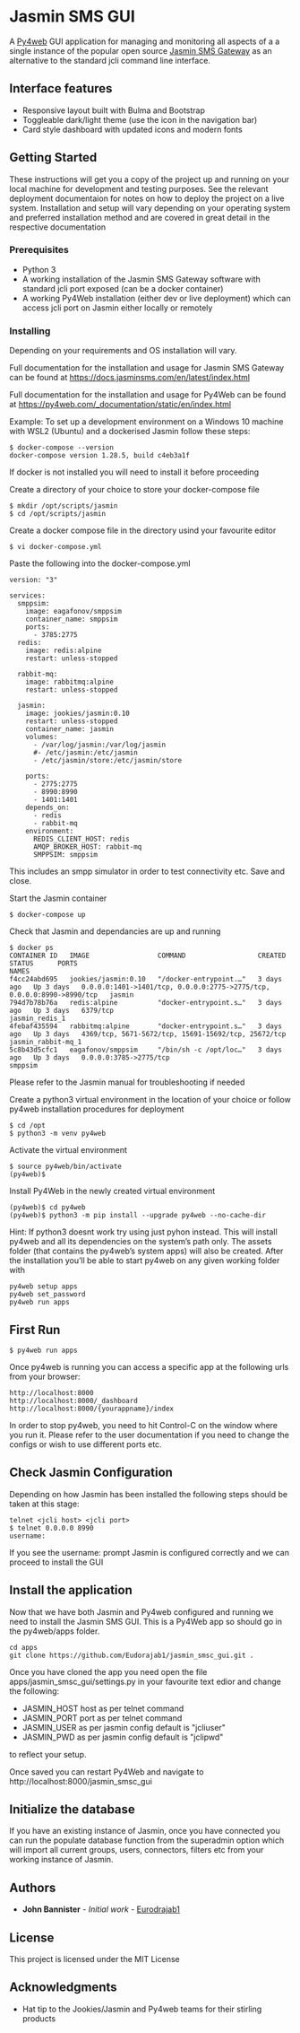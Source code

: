 # Jasmin SMS GUI

A [Py4web](https://py4web.com/) GUI application for managing and monitoring all aspects of a a single instance of the popular open source [Jasmin SMS Gateway](https://github.com/jookies/jasmin) as an alternative to the standard jcli command line interface.

## Interface features

* Responsive layout built with Bulma and Bootstrap
* Toggleable dark/light theme (use the icon in the navigation bar)
* Card style dashboard with updated icons and modern fonts

## Getting Started

These instructions will get you a copy of the project up and running on your local machine for development and testing purposes. See the relevant deployment documentaion for notes on how to deploy the project on a live system. Installation and setup will vary depending on your operating system and preferred installation method and are covered in great detail in the respective documentation

### Prerequisites

* Python 3
* A working installation of the Jasmin SMS Gateway software with standard jcli port exposed (can be a docker container) 
* A working Py4Web installation (either dev or live deployment) which can access jcli port on Jasmin either locally or remotely

### Installing

Depending on your requirements and OS installation will vary.

Full documentation for the installation and usage for Jasmin SMS Gateway can be found at https://docs.jasminsms.com/en/latest/index.html 

Full documentation for the installation and usage for Py4Web can be found at https://py4web.com/_documentation/static/en/index.html

Example:
To set up a development environment on a Windows 10 machine with WSL2 (Ubuntu) and a dockerised Jasmin follow these steps: 


```
$ docker-compose --version
docker-compose version 1.28.5, build c4eb3a1f
```
If docker is not installed you will need to install it before proceeding

Create a directory of your choice to store your docker-compose file

```
$ mkdir /opt/scripts/jasmin
$ cd /opt/scripts/jasmin
```

Create a docker compose file in the directory usind your favourite editor

```
$ vi docker-compose.yml
```
Paste the following into the docker-compose.yml

```
version: "3"

services:
  smppsim:
    image: eagafonov/smppsim
    container_name: smppsim
    ports:
      - 3785:2775
  redis:
    image: redis:alpine
    restart: unless-stopped

  rabbit-mq:
    image: rabbitmq:alpine
    restart: unless-stopped

  jasmin:
    image: jookies/jasmin:0.10
    restart: unless-stopped
    container_name: jasmin
    volumes:
      - /var/log/jasmin:/var/log/jasmin
      #- /etc/jasmin:/etc/jasmin
      - /etc/jasmin/store:/etc/jasmin/store

    ports:
      - 2775:2775
      - 8990:8990
      - 1401:1401
    depends_on:
      - redis
      - rabbit-mq
    environment:
      REDIS_CLIENT_HOST: redis
      AMQP_BROKER_HOST: rabbit-mq
      SMPPSIM: smppsim
```

This includes an smpp simulator in order to test connectivity etc.
Save and close.

Start the Jasmin container
```
$ docker-compose up
```
Check that Jasmin and dependancies are up and running
```
$ docker ps
CONTAINER ID   IMAGE                 COMMAND                  CREATED      STATUS      PORTS                                                                    NAMES
f4cc24abd695   jookies/jasmin:0.10   "/docker-entrypoint.…"   3 days ago   Up 3 days   0.0.0.0:1401->1401/tcp, 0.0.0.0:2775->2775/tcp, 0.0.0.0:8990->8990/tcp   jasmin
794d7b78b76a   redis:alpine          "docker-entrypoint.s…"   3 days ago   Up 3 days   6379/tcp                                                                 jasmin_redis_1
4febaf435594   rabbitmq:alpine       "docker-entrypoint.s…"   3 days ago   Up 3 days   4369/tcp, 5671-5672/tcp, 15691-15692/tcp, 25672/tcp                      jasmin_rabbit-mq_1
5c8b43d5cfc1   eagafonov/smppsim     "/bin/sh -c /opt/loc…"   3 days ago   Up 3 days   0.0.0.0:3785->2775/tcp                                                   smppsim
```
Please refer to the Jasmin manual for troubleshooting if needed 

Create a python3 virtual environment in the location of your choice or follow py4web installation procedures for deployment
```
$ cd /opt
$ python3 -m venv py4web
```
Activate the virtual environment
```
$ source py4web/bin/activate
(py4web)$
```
Install Py4Web in the newly created virtual environment
```
(py4web)$ cd py4web
(py4web)$ python3 -m pip install --upgrade py4web --no-cache-dir
```
Hint: If python3 doesnt work try using just pyhon instead.
This will install py4web and all its dependencies on the system’s path only. The assets folder (that contains the py4web’s system apps) will also be created. After the installation you’ll be able to start py4web on any given working folder with
```
py4web setup apps
py4web set_password
py4web run apps
```
## First Run
```
$ py4web run apps
```
Once py4web is running you can access a specific app at the following urls from your browser:
```
http://localhost:8000
http://localhost:8000/_dashboard
http://localhost:8000/{yourappname}/index
```
In order to stop py4web, you need to hit Control-C on the window where you run it.
Please refer to the user documentation if you need to change the configs or wish to use different ports etc.

## Check Jasmin Configuration
Depending on how Jasmin has been installed the following steps should be taken at this stage:

``` 
telnet <jcli host> <jcli port> 
$ telnet 0.0.0.0 8990
username:
```
If you see the username: prompt Jasmin is configured correctly and we can proceed to install the GUI

## Install the application

Now that we have both Jasmin and Py4web configured and running we need to install the Jasmin SMS GUI. This is a Py4Web app so should go in the py4web/apps folder.

```
cd apps
git clone https://github.com/Eudorajab1/jasmin_smsc_gui.git .
```

Once you have cloned the app you need open the file apps/jasmin_smsc_gui/settings.py in your favourite text edior and change the following:

* JASMIN_HOST host as per telnet command
* JASMIN_PORT port as per telnet command
* JASMIN_USER as per jasmin config default is "jcliuser"
* JASMIN_PWD  as per jasmin config default is "jclipwd"

to reflect your setup.

Once saved you can restart Py4Web and navigate to http://localhost:8000/jasmin_smsc_gui

## Initialize the database
If you have an existing instance of Jasmin, once you have connected you can run the populate database function from the superadmin option which will import all current groups, users, connectors, filters etc from your working instance of Jasmin. 

## Authors

* **John Bannister** - *Initial work* - [Eurodrajab1](https://github.com/Eudorajab1)

## License

This project is licensed under the MIT License

## Acknowledgments

* Hat tip to the Jookies/Jasmin and Py4web teams for their stirling products
